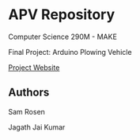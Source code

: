 # APV Repository

Computer Science 290M - MAKE

Final Project: Arduino Plowing Vehicle

[Project Website](https://sites.google.com/view/290-apv/home)

## Authors

Sam Rosen

Jagath Jai Kumar
